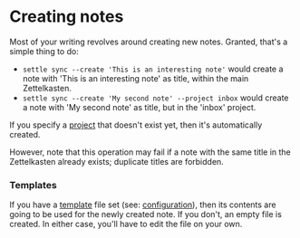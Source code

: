 # Creating notes

Most of your writing revolves around creating new notes. Granted, that's a
simple thing to do:

- `settle sync --create 'This is an interesting note'` would create a note with
    'This is an interesting note' as title, within the main Zettelkasten.
- `settle sync --create 'My second note' --project inbox` would create a note
    with 'My second note' as title, but in the 'inbox' project.

If you specify a [project](./projects.md) that doesn't exist yet, then it's
automatically created.

However, note that this operation may fail if a note with the same title in the
Zettelkasten already exists; duplicate titles are forbidden.

### Templates

If you have a [template](./templates.md) file set (see:
[configuration](./configuration.md)), then its contents are going to be used for
the newly created note. If you don't, an empty file is created. In either case,
you'll have to edit the file on your own.
